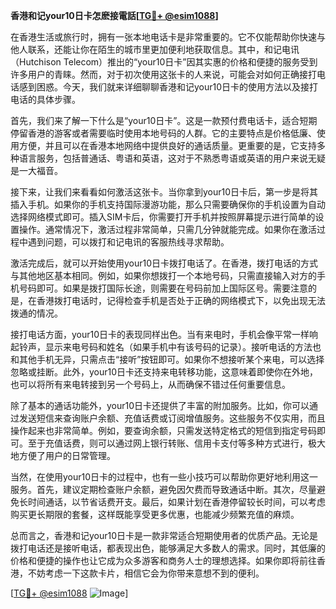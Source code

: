 **香港和记your10日卡怎麽接電話[[TG💪+ @esim1088](https://t.me/s/esim1088)]**

在香港生活或旅行时，拥有一张本地电话卡是非常重要的。它不仅能帮助你快速与他人联系，还能让你在陌生的城市里更加便利地获取信息。其中，和记电讯（Hutchison Telecom）推出的“your10日卡”因其实惠的价格和便捷的服务受到许多用户的青睐。然而，对于初次使用这张卡的人来说，可能会对如何正确接打电话感到困惑。今天，我们就来详细聊聊香港和记your10日卡的使用方法以及接打电话的具体步骤。

首先，我们来了解一下什么是“your10日卡”。这是一款预付费电话卡，适合短期停留香港的游客或者需要临时使用本地号码的人群。它的主要特点是价格低廉、使用方便，并且可以在香港本地网络中提供良好的通话质量。更重要的是，它支持多种语言服务，包括普通话、粤语和英语，这对于不熟悉粤语或英语的用户来说无疑是一大福音。

接下来，让我们来看看如何激活这张卡。当你拿到your10日卡后，第一步是将其插入手机。如果你的手机支持国际漫游功能，那么只需要确保你的手机设置为自动选择网络模式即可。插入SIM卡后，你需要打开手机并按照屏幕提示进行简单的设置操作。通常情况下，激活过程非常简单，只需几分钟就能完成。如果你在激活过程中遇到问题，可以拨打和记电讯的客服热线寻求帮助。

激活完成后，就可以开始使用your10日卡拨打电话了。在香港，拨打电话的方式与其他地区基本相同。例如，如果你想拨打一个本地号码，只需直接输入对方的手机号码即可。如果是拨打国际长途，则需要在号码前加上国际区号。需要注意的是，在香港拨打电话时，记得检查手机是否处于正确的网络模式下，以免出现无法拨通的情况。

接打电话方面，your10日卡的表现同样出色。当有来电时，手机会像平常一样响起铃声，显示来电号码和姓名（如果手机中有该号码的记录）。接听电话的方法也和其他手机无异，只需点击“接听”按钮即可。如果你不想接听某个来电，可以选择忽略或挂断。此外，your10日卡还支持来电转移功能，这意味着即使你在外地，也可以将所有来电转接到另一个号码上，从而确保不错过任何重要信息。

除了基本的通话功能外，your10日卡还提供了丰富的附加服务。比如，你可以通过发送短信来查询账户余额、充值话费或订阅增值服务。这些服务不仅实用，而且操作起来也非常简单。例如，要查询余额，只需发送特定格式的短信到指定号码即可。至于充值话费，则可以通过网上银行转账、信用卡支付等多种方式进行，极大地方便了用户的日常管理。

当然，在使用your10日卡的过程中，也有一些小技巧可以帮助你更好地利用这一服务。首先，建议定期检查账户余额，避免因欠费而导致通话中断。其次，尽量避免长时间通话，以节省话费开支。最后，如果计划在香港停留较长时间，可以考虑购买更长期限的套餐，这样既能享受更多优惠，也能减少频繁充值的麻烦。

总而言之，香港和记your10日卡是一款非常适合短期使用者的优质产品。无论是拨打电话还是接听电话，都表现出色，能够满足大多数人的需求。同时，其低廉的价格和便捷的操作也让它成为众多游客和商务人士的理想选择。如果你即将前往香港，不妨考虑一下这款卡片，相信它会为你带来意想不到的便利。

[[TG💪+ @esim1088](https://t.me/s/esim1088) ![Image](https://i.postimg.cc/4NQfJmqS/Snipaste-2025-05-13-00-14-12.png)]